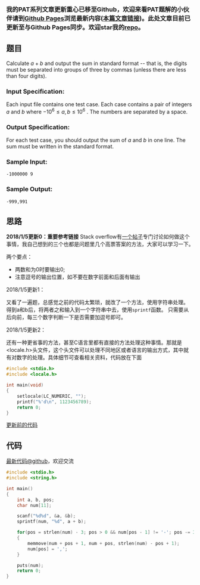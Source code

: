 ### 我的PAT系列文章更新重心已移至Github，欢迎来看PAT题解的小伙伴请到[Github Pages](https://oliverlew.github.io/PAT)浏览最新内容([本篇文章链接](https://oliverlew.github.io/PAT/Advanced/1001.html))。此处文章目前已更新至与Github Pages同步。欢迎star我的[repo](https://github.com/OliverLew/PAT)。

## 题目

Calculate $a + b$ and output the sum in standard format -- that is, the digits
must be separated into groups of three by commas (unless there are less than
four digits).

### Input Specification:

Each input file contains one test case. Each case contains a pair of integers
$a$ and $b$ where $-10^6 \le a, b \le 10^6$ . The numbers are separated by a
space.

### Output Specification:

For each test case, you should output the sum of $a$ and $b$ in one line. The
sum must be written in the standard format.

### Sample Input:

    
    
    -1000000 9
    

### Sample Output:

    
    
    -999,991
    



## 思路


**2018/1/5更新0：重要参考链接**
Stack overflow有[一个帖子](https://stackoverflow.com/questions/1449805/how-to-format-a-number-from-1123456789-to-1-123-456-789-in-c)专门讨论如何做这个事情，我自己想到的三个也都是问题里几个高票答案的方法，大家可以学习一下。

两个要点：
- 两数和为0时要输出0;
- 注意逗号的输出位置，如不要在数字前面和后面有输出

2018/1/5更新1：

又看了一遍题，总感觉之前的代码太繁琐，就改了一个方法，使用字符串处理。
得到a和b后，将两者之和输入到一个字符串中去，使用`sprintf`函数。
只需要从后向前，每三个数字判断一下是否需要加逗号即可。

2018/1/5更新2：

还有一种更省事的方法，甚至C语言里都有直接的方法处理这种事情。那就是<locale.h>头文件，这个头文件可以处理不同地区或者语言的输出方式，其中就有对数字的处理。具体细节可查看相关资料，代码放在下面
```c
#include <stdio.h>
#include <locale.h>

int main(void)
{
    setlocale(LC_NUMERIC, "");
    printf("%'d\n", 1123456789);
    return 0;
}
```

[更新前的代码](https://github.com/OliverLew/PAT/blob/8c2a69d350e254a03397227f1a7b7e28097a9ed3/PATAdvanced/1001.c)

## 代码

[最新代码@github](https://github.com/OliverLew/PAT/blob/master/PATAdvanced/1001.c)，欢迎交流
```c
#include <stdio.h>
#include <string.h>

int main()
{
    int a, b, pos;
    char num[11];

    scanf("%d%d", &a, &b);
    sprintf(num, "%d", a + b);

    for(pos = strlen(num) - 3; pos > 0 && num[pos - 1] != '-'; pos -= 3)
    {
        memmove(num + pos + 1, num + pos, strlen(num) - pos + 1);
        num[pos] = ',';
    }

    puts(num);
    return 0;
}
```